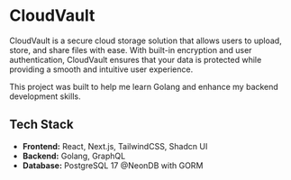 # CloudVault

CloudVault is a secure cloud storage solution that allows users to upload, store, and share files with ease. With built-in encryption and user authentication, CloudVault ensures that your data is protected while providing a smooth and intuitive user experience.

This project was built to help me learn Golang and enhance my backend development skills.

## Tech Stack

- **Frontend:** React, Next.js, TailwindCSS, Shadcn UI
- **Backend:** Golang, GraphQL
- **Database:** PostgreSQL 17 @NeonDB with GORM
